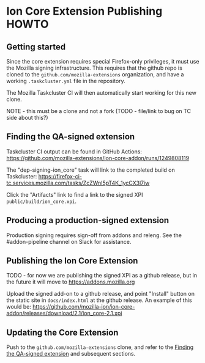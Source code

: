 # Ion Core Extension Publishing HOWTO

## Getting started

Since the core extension requires special Firefox-only privileges, it must use the Mozilla signing infrastructure.
This requires that the github repo is cloned to the `github.com/mozilla-extensions` organization, and have a working `.taskcluster.yml` file in the repository.

The Mozilla Taskcluster CI will then automatically start working for this new clone.

NOTE - this must be a clone and not a fork (TODO - file/link to bug on TC side about this?)

## Finding the QA-signed extension

Taskcluster CI output can be found in GitHub Actions:
https://github.com/mozilla-extensions/ion-core-addon/runs/1249808119

The "dep-signing-ion_core" task will link to the completed build on Taskcluster:
https://firefox-ci-tc.services.mozilla.com/tasks/ZcZWnI5pT4K_1ycCX3l7iw

Click the "Artifacts" link to find a link to the signed XPI `public/build/ion_core.xpi`.

## Producing a production-signed extension

Production signing requires sign-off from addons and releng.
See the #addon-pipeline channel on Slack for assistance.

## Publishing the Ion Core Extension

TODO - for now we are publishing the signed XPI as a github release, but in the future it will move to https://addons.mozilla.org

Upload the signed add-on to a github release, and point "Install" button on the static site in `docs/index.html` at the github release. An example of this would be:
https://github.com/mozilla-ion/ion-core-addon/releases/download/2.1/ion_core-2.1.xpi

## Updating the Core Extension

Push to the `github.com/mozilla-extensions` clone, and refer to the [Finding the QA-signed extension](#finding-the-qa-signed-extension) and subsequent sections.
